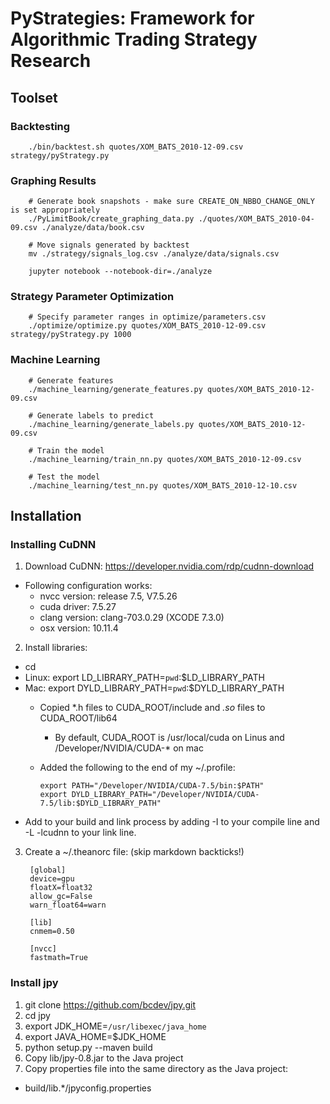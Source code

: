 # PyStrategies: Framework for Algorithmic Trading Strategy Research

## Toolset

### Backtesting

        ./bin/backtest.sh quotes/XOM_BATS_2010-12-09.csv strategy/pyStrategy.py

### Graphing Results

        # Generate book snapshots - make sure CREATE_ON_NBBO_CHANGE_ONLY is set appropriately
        ./PyLimitBook/create_graphing_data.py ./quotes/XOM_BATS_2010-04-09.csv ./analyze/data/book.csv

        # Move signals generated by backtest
        mv ./strategy/signals_log.csv ./analyze/data/signals.csv

        jupyter notebook --notebook-dir=./analyze

### Strategy Parameter Optimization

        # Specify parameter ranges in optimize/parameters.csv
        ./optimize/optimize.py quotes/XOM_BATS_2010-12-09.csv strategy/pyStrategy.py 1000

### Machine Learning

        # Generate features
        ./machine_learning/generate_features.py quotes/XOM_BATS_2010-12-09.csv

        # Generate labels to predict
        ./machine_learning/generate_labels.py quotes/XOM_BATS_2010-12-09.csv

        # Train the model
        ./machine_learning/train_nn.py quotes/XOM_BATS_2010-12-09.csv

        # Test the model
        ./machine_learning/test_nn.py quotes/XOM_BATS_2010-12-10.csv

## Installation

### Installing CuDNN

1. Download CuDNN: https://developer.nvidia.com/rdp/cudnn-download
  * Following configuration works:
    * nvcc version: release 7.5, V7.5.26
    * cuda driver: 7.5.27
    * clang version: clang-703.0.29 (XCODE 7.3.0)
    * osx version: 10.11.4
2. Install libraries:
  *  cd <installpath>
  *  Linux: export LD_LIBRARY_PATH=`pwd`:$LD_LIBRARY_PATH
  *  Mac: export DYLD_LIBRARY_PATH=`pwd`:$DYLD_LIBRARY_PATH
       * Copied *.h files to CUDA_ROOT/include and *.so* files to CUDA_ROOT/lib64
           * By default, CUDA_ROOT is /usr/local/cuda on Linus and /Developer/NVIDIA/CUDA-* on mac
       * Added the following to the end of my ~/.profile:

             export PATH="/Developer/NVIDIA/CUDA-7.5/bin:$PATH"
             export DYLD_LIBRARY_PATH="/Developer/NVIDIA/CUDA-7.5/lib:$DYLD_LIBRARY_PATH"

  *  Add <installpath> to your build and link process by adding -I<installpath> to your compile line and -L<installpath> -lcudnn to your link line.
3. Create a ~/.theanorc file: (skip markdown backticks!)

        [global]
        device=gpu
        floatX=float32
        allow_gc=False
        warn_float64=warn

        [lib]
        cnmem=0.50

        [nvcc]
        fastmath=True

### Install jpy

1. git clone https://github.com/bcdev/jpy.git
2. cd jpy
3. export JDK_HOME=`/usr/libexec/java_home`
4. export JAVA_HOME=$JDK_HOME
5. python setup.py --maven build
6. Copy lib/jpy-0.8.jar to the Java project
7. Copy properties file into the same directory as the Java project:
  * build/lib.*/jpyconfig.properties

